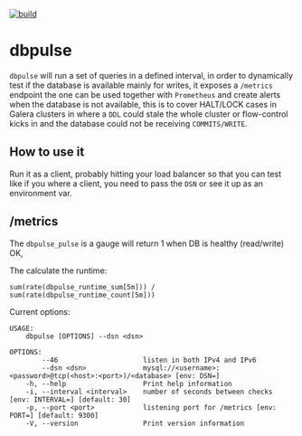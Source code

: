 [![build](https://github.com/nbari/dbpulse/actions/workflows/build.yml/badge.svg)](https://github.com/nbari/dbpulse/actions/workflows/build.yml)

# dbpulse

`dbpulse` will run a set of queries in a defined interval, in order to
dynamically test if the database is available mainly for writes, it exposes a
`/metrics` endpoint the one can be used together with `Prometheus` and create
alerts when the database is not available, this is to cover HALT/LOCK cases in
Galera clusters in where a `DDL` could stale the whole cluster or flow-control
kicks in and the database could not be receiving `COMMITS/WRITE`.


## How to use it

Run it as a client, probably hitting your load balancer so that you can test
like if you where a client, you need to pass the `DSN` or see it up as an
environment var.

## /metrics

The `dbpulse_pulse` is a gauge will return 1 when DB is healthy (read/write) OK,

The calculate the runtime:

    sum(rate(dbpulse_runtime_sum[5m])) / sum(rate(dbpulse_runtime_count[5m]))


Current options:

```
USAGE:
    dbpulse [OPTIONS] --dsn <dsn>

OPTIONS:
        --46                     listen in both IPv4 and IPv6
        --dsn <dsn>              mysql://<username>:<password>@tcp(<host>:<port>)/<database> [env: DSN=]
    -h, --help                   Print help information
    -i, --interval <interval>    number of seconds between checks [env: INTERVAL=] [default: 30]
    -p, --port <port>            listening port for /metrics [env: PORT=] [default: 9300]
    -V, --version                Print version information
```
